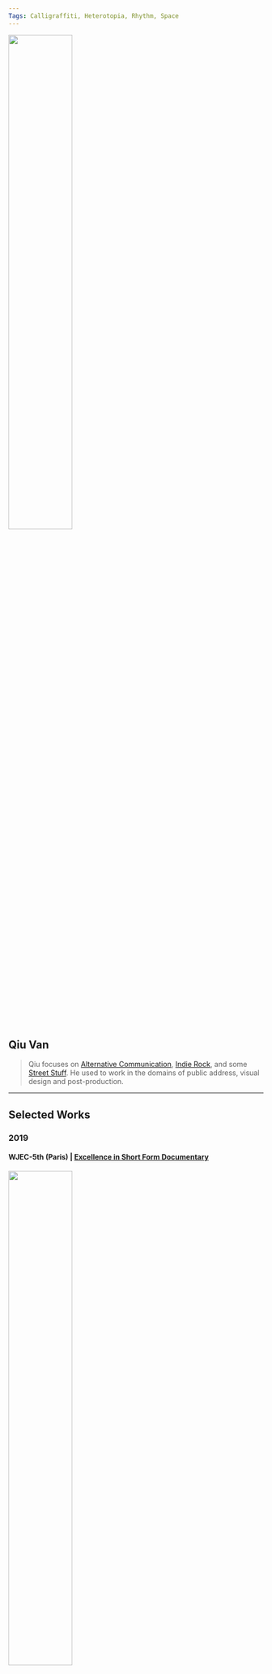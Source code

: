 ```yaml
---
Tags: Calligraffiti, Heterotopia, Rhythm, Space
---
```


<img src="https://user-images.githubusercontent.com/55648912/206408779-03f214a7-2c05-43bd-97d1-ab9fd15d0b1a.png" width="50%" height="50%"> 

## Qiu Van
> Qiu focuses on [Alternative Communication](https://hackmd.io/@Qiu-Van), [Indie Rock](https://chiouvan.wixsite.com/artivist/musicproject), and some [Street Stuff](https://www.youtube.com/watch?v=HUmeUiyxzUc). He used to work in the domains of public address, visual design and post-production. 

---

## Selected Works
### **2019** 
#### WJEC-5th (Paris) | [Excellence in Short Form Documentary](http://www.wjec.paris/5492-2/)

<img src="https://user-images.githubusercontent.com/55648912/206611539-552919e1-19e2-469d-be1e-f557f5cf91a3.JPG" width="50%" height="50%">

### **2020**
#### The Web of Phronesis (Hangzhou)｜CAA-INS(中國美術學院 網絡社會研究所) 
### **2021**
#### Rethinking Borders and Boundaries (IAMCR, Nairobi)｜[Abstract](https://iamcr.org/nairobi2021/abstract-books)
#### THE NEW COMMUNICATION REVOLUTION (CEECOM, Kraków) | [Abstract](https://www.google.com/url?sa=t&rct=j&q=&esrc=s&source=web&cd=&cad=rja&uact=8&ved=2ahUKEwiq7u_Awuz7AhWO1GEKHXw3ADsQFnoECBMQAQ&url=https%3A%2F%2Fruj.uj.edu.pl%2Fxmlui%2Fbitstream%2Fhandle%2Fitem%2F291631%2Fwiniarska-brodowska_pyka_the_ceecom_2021_conference_2021.pdf%3Fsequence%3D1%26isAllowed%3Dy&usg=AOvVaw323iR_5OnLIGTdRnTtSJZY)
### **2022**
#### Communication Research in the Era of Neo-Globalisation (IAMCR, Beijing)｜[Abstract](https://iamcr.org/beijing2022/abstract-books)
#### The intersections of history, culture, digital technology and journalism (HODJ, Budapest) ｜ [Abstract](https://drive.google.com/file/d/1UuTDLLGwZ0i08he9-FOGDMuOze6Nz7Tz/view)
#### [One World, One Network ‽](https://www.icahdq.org/page/ICA2022), (ICA-72nd, Paris) 

<img src="https://user-images.githubusercontent.com/55648912/206606547-ae6b9ab9-ec34-4b0f-8501-b67b0f28117e.jpg" width="50%" height="50%">
